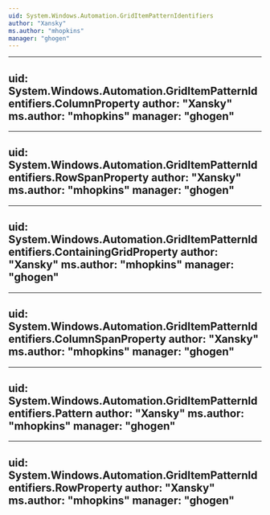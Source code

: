 ```yaml
---
uid: System.Windows.Automation.GridItemPatternIdentifiers
author: "Xansky"
ms.author: "mhopkins"
manager: "ghogen"
---
```


---
uid: System.Windows.Automation.GridItemPatternIdentifiers.ColumnProperty
author: "Xansky"
ms.author: "mhopkins"
manager: "ghogen"
---

---
uid: System.Windows.Automation.GridItemPatternIdentifiers.RowSpanProperty
author: "Xansky"
ms.author: "mhopkins"
manager: "ghogen"
---

---
uid: System.Windows.Automation.GridItemPatternIdentifiers.ContainingGridProperty
author: "Xansky"
ms.author: "mhopkins"
manager: "ghogen"
---

---
uid: System.Windows.Automation.GridItemPatternIdentifiers.ColumnSpanProperty
author: "Xansky"
ms.author: "mhopkins"
manager: "ghogen"
---

---
uid: System.Windows.Automation.GridItemPatternIdentifiers.Pattern
author: "Xansky"
ms.author: "mhopkins"
manager: "ghogen"
---

---
uid: System.Windows.Automation.GridItemPatternIdentifiers.RowProperty
author: "Xansky"
ms.author: "mhopkins"
manager: "ghogen"
---
